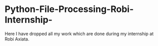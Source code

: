 # Python-File-Processing-Robi-Internship-
Here I have dropped all my work which are done during my internship at Robi Axiata.
